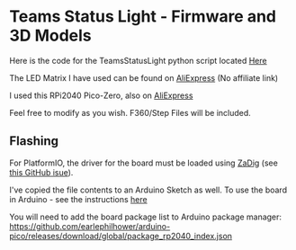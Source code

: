 # Teams Status Light - Firmware and 3D Models

Here is the code for the TeamsStatusLight python script located [Here](https://github.com/jublin/TeamsStatusLight/tree/rp2040-simple-serial)

The LED Matrix I have used can be found on [AliExpress](https://www.aliexpress.us/item/3256806834627585.html) (No affiliate link)

I used this RPi2040 Pico-Zero, also on [AliExpress](https://www.aliexpress.us/item/3256804095235134.html)

Feel free to modify as you wish. F360/Step Files will be included. 

## Flashing

For PlatformIO, the driver for the board must be loaded using [ZaDig](https://zadig.akeo.ie/]) (see [this GitHub isue](https://github.com/platformio/platform-raspberrypi/issues/2#issuecomment-828586398)).

I've copied the file contents to an Arduino Sketch as well. To use the board in Arduino - see the instructions [here](https://www.waveshare.com/wiki/RP2040-Zero)

You will need to add the board package list to Arduino package manager: https://github.com/earlephilhower/arduino-pico/releases/download/global/package_rp2040_index.json
